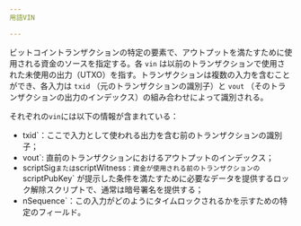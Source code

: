 ```yaml
---
用語VIN

---
```

ビットコイントランザクションの特定の要素で、アウトプットを満たすために使用される資金のソースを指定する。各 `vin` は以前のトランザクションで使用された未使用の出力（UTXO）を指す。トランザクションは複数の入力を含むことができ、各入力は `txid` （元のトランザクションの識別子）と `vout` （そのトランザクションの出力のインデックス）の組み合わせによって識別される。

それぞれの`vin`には以下の情報が含まれている：


- txid`：ここで入力として使われる出力を含む前のトランザクションの識別子；
- vout`: 直前のトランザクションにおけるアウトプットのインデックス；
- scriptSig`または`scriptWitness`：資金が使用される前のトランザクションの `scriptPubKey` が提示した条件を満たすために必要なデータを提供するロック解除スクリプトで、通常は暗号署名を提供する；
- nSequence`：この入力がどのようにタイムロックされるかを示すための特定のフィールド。